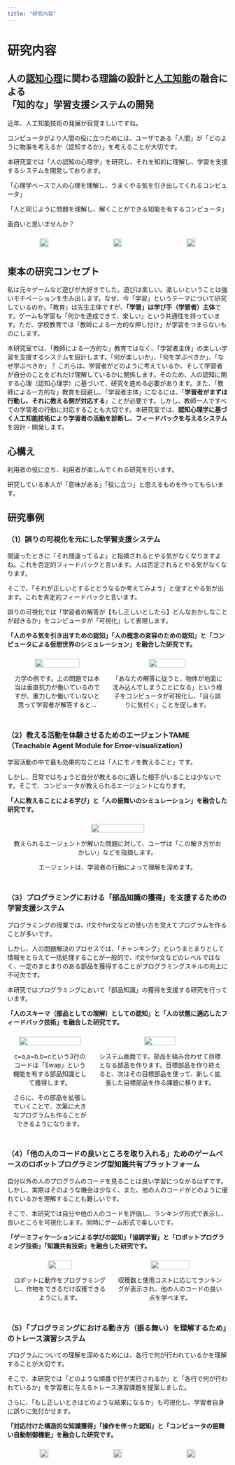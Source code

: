 ```yaml
---
title: "研究内容"
---
```


# 研究内容

<h2>人の<u>認知心理</u>に関わる理論の設計と<u>人工知能</u>の融合による<br/>「知的な」学習支援システムの開発</h2>

近年、人工知能技術の発展が目覚ましいですね。

コンピュータがより人間の役に立つためには、ユーザである「人間」が「どのように物事を考えるか（認知するか）」を考えることが大切です。

本研究室では「人の認知の心理学」を研究し、それを知的に理解し、学習を支援するシステムを開発しております。

「心理学ベースで人の心理を理解し、うまくやる気を引き出してくれるコンピュータ」

「人と同じように問題を理解し、解くことができる知能を有するコンピュータ」

面白いと思いませんか？

<div style="display: flex; justify-content: space-around; align-items: start;">
    <div style="text-align: center; margin: 10px;">
        <img src="/images/research/intro1.png" style="width: 100%;">
        <!-- <p>キャプション1</p> -->
    </div>
    <div style="text-align: center; margin: 10px;">
        <img src="/images/research/intro2.png" style="width: 100%;">
        <!-- <p>キャプション2</p> -->
    </div>
    <div style="text-align: center; margin: 10px;">
        <img src="/images/research/intro3.png" style="width: 100%;">
        <!-- <p>キャプション3</p> -->
    </div>
</div>

## 東本の研究コンセプト

私は元々ゲームなど遊びが大好きでした。遊びは楽しい。楽しいということは強いモチベーションを生み出します。なぜ、今「学習」というテーマについて研究しているのか。「教育」は先生主体ですが、**「学習」は学び手（学習者）主体**です。ゲームも学習も「何かを達成できて、楽しい」という共通性を持っています。ただ、学校教育では「教師による一方的な押し付け」が学習をつまらないものにします。

本研究室では、「教師による一方的な」教育ではなく、「学習者主体」の楽しい学習を支援するシステムを設計します。「何が楽しいか」、「何を学ぶべきか」、「なぜ学ぶべきか」？ これらは、学習者がどのように考えているか、そして学習者が自分のことをどれだけ理解しているかに関係します。そのため、人の認知に関する心理（認知心理学）に基づいて、研究を進める必要があります。また、「教師による一方的な」教育を回避し、「学習者主体」になるには、「**学習者がまずは行動し、それに教える側が対応する**」ことが必要です。しかし、教師一人ですべての学習者の行動に対応することも大切です。本研究室では、**認知心理学に基づく人工知能技術により学習者の活動を診断し、フィードバックを与えるシステム**を設計・開発します。

## 心構え
利用者の役に立ち、利用者が楽しんでくれる研究を行います。

研究している本人が「意味がある」「役に立つ」と思えるものを作ってもらいます。


## 研究事例

### （1）誤りの可視化を元にした学習支援システム

間違ったときに「それ間違ってるよ」と指摘されるとやる気がなくなりますよね。これを否定的フィードバックと言います。人は否定されるとやる気がなくなります。

そこで、「それが正しいとするとどうなるか考えてみよう」と促すとやる気が出ます。これを肯定的フィードバックと言います。

誤りの可視化では「学習者の解答が【もし正しいとしたら】どんなおかしなことが起きるか」をコンピュータが「可視化」して表現します。

**「人のやる気を引き出すための認知」「人の概念の変容のための認知」と「コンピュータによる仮想世界のシミュレーション」を融合した研究です。**

<div style="display: flex; justify-content: space-around; align-items: start;">
    <div style="text-align: center; margin: 10px;">
        <img src="/images/research/ebs1.png" style="width: 70%;">
        <p>力学の例です。上の問題では本当は垂直抗力が働いているのですが、重力しか働いていないと思って学習者が解答すると...</p>
    </div>
    <div style="text-align: center; margin: 10px;">
        <img src="/images/research/ebs2.png" style="width: 57%;">
        <p>「あなたの解答に従うと、物体が地面に沈み込んでしまうことになる」という様子をコンピュータが可視化し、「自ら誤りに気付く」ことを促します。</p>
    </div>
</div>

### （2）教える活動を体験させるためのエージェントTAME（Teachable Agent Module for Error-visualization）

学習活動の中で最も効果的なことは「人にモノを教えること」です。

しかし、日常ではちょうど自分が教えるのに適した相手がいることは少ないです。そこで、コンピュータが教えられるエージェントになります。

**「人に教えることによる学び」と「人の振舞いのシミュレーション」を融合した研究です。**

<div style="display: flex; justify-content: space-around; align-items: start;">
    <div style="text-align: center; margin: 10px;">
        <img src="/images/research/tame1.png" style="width: 50%;">
        <p>教えられるエージェントが解いた問題に対して、ユーザは「この解き方がおかしい」などを指摘します。</p>
		<p>エージェントは、学習者の行動によって理解を深めます。</p>
    </div>
</div>

### （3）プログラミングにおける「部品知識の獲得」を支援するための学習支援システム

プログラミングの授業では、if文やfor文などの使い方を覚えてプログラムを作ることが多いです。

しかし、人の問題解決のプロセスでは、「チャンキング」というまとまりとして情報をとらえて一括処理することが一般的で、if文やfor文などのレベルではなく、一定のまとまりのある部品を獲得することがプログラミングスキルの向上に不可欠です。

本研究ではプログラミングにおいて「部品知識」の獲得を支援する研究を行っています。

**「人のスキーマ（部品としての理解）としての認知」と「人の状態に適応したフィードバック技術」を融合した研究です。**

<div style="display: flex; justify-content: space-around; align-items: start;">
    <div style="text-align: center; margin: 10px;">
        <img src="/images/research/brocs1.png" style="width: 90%;">
        <p>c=a,a=b,b=cという3行のコードは「Swap」という機能を有する部品知識として獲得します。</p>
		<p>さらに、その部品を拡張していくことで、次第に大きなプログラムも作ることができるようになります。</p>
    </div>
    <div style="text-align: center; margin: 10px;">
        <img src="/images/research/brocs2.png" style="width: 50%;">
        <p>システム画面です。部品を組み合わせて目標となる部品を作ります。目標部品を作り終えると、次はその目標部品を使って、新しく拡張した目標部品を作る課題に移ります。</p>
    </div>
</div>

### （4）「他の人のコードの良いところを取り入れる」ためのゲームベースのロボットプログラミング型知識共有プラットフォーム

自分以外の人のプログラムのコードを見ることは良い学習につながるはずです。しかし、実際はそのような機会は少なく、また、他の人のコードがどのように優れているかを理解することも難しいです。

そこで、本研究では自分や他の人のコードを評価し、ランキング形式で表示し、良いところを可視化します。同時にゲーム形式で楽しいです。

**「ゲーミフィケーションによる学びの認知」「協調学習」と「ロボットプログラミング技術」「知識共有技術」を融合した研究です。**

<div style="display: flex; justify-content: space-around; align-items: start;">
    <div style="text-align: center; margin: 10px;">
        <img src="/images/research/robot1.png" style="width: 50%;">
        <p>ロボットに動作をプログラミングし、作物をできるだけ収穫できるようにします。</p>
    </div>
    <div style="text-align: center; margin: 10px;">
        <img src="/images/research/robot2.png" style="width: 60%;">
        <p>収穫数と使用コストに応じてランキングが表示され、他の人のコードの良い点を学べます。</p>
    </div>
</div>

### （5）「プログラミングにおける動き方（振る舞い）を理解するため」のトレース演習システム

プログラムについての理解を深めるためには、各行で何が行われているかを理解することが大切です。

そこで、本研究では「どのような順番で行が実行されるか」と「各行で何が行われているか」を学習者に与えるトレース演習課題を提案しました。

さらに、「もし正しいときはどのような結果になるか」も可視化し、学習者自身に誤りに気付かせます。

**「対応付けた構造的な知識獲得」「操作を伴った認知」と「コンピュータの振舞い自動制御機能」を融合した研究です。**


<div style="display: flex; justify-content: space-around; align-items: start;">
    <div style="text-align: center; margin: 10px;">
        <img src="/images/research/trace1.png" style="width: 100%;">
        <!-- <p>キャプション1</p> -->
    </div>
    <div style="text-align: center; margin: 10px;">
        <img src="/images/research/trace2.png" style="width: 100%;">
        <!-- <p>キャプション2</p> -->
    </div>
    <div style="text-align: center; margin: 10px;">
        <img src="/images/research/trace3.png" style="width: 100%;">
        <!-- <p>キャプション3</p> -->
    </div>
</div>
